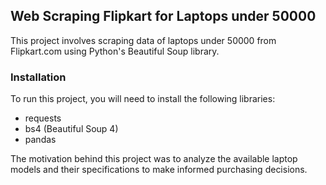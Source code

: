 ## Web Scraping Flipkart for Laptops under 50000
This project involves scraping data of laptops under 50000 from Flipkart.com using Python's Beautiful Soup library.

### Installation
To run this project, you will need to install the following libraries:

* requests
* bs4 (Beautiful Soup 4)
* pandas

The motivation behind this project was to analyze the available laptop models and their specifications to make informed purchasing decisions.
